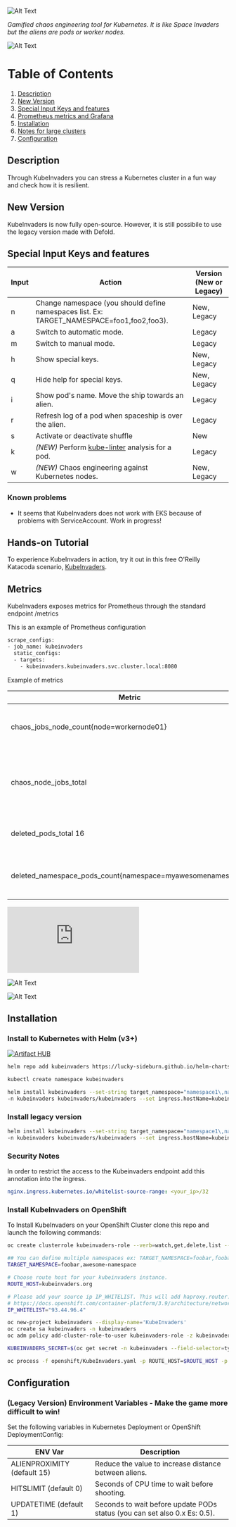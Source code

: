 ![Alt Text](https://github.com/lucky-sideburn/KubeInvaders/blob/master/images/logo.png)

*Gamified chaos engineering tool for Kubernetes. It is like Space Invaders but the aliens are pods or worker nodes.*

![Alt Text](https://github.com/lucky-sideburn/KubeInvaders/blob/master/images/kubeinvaders.png)

# Table of Contents

1. [Description](#Description)
2. [New Version](#new-version)
3. [Special Input Keys and features](#Special-Input-Keys-and-features)
4. [Prometheus metrics and Grafana](#Metrics)
5. [Installation](#Installation)
6. [Notes for large clusters](#Notes-for-large-clusters)
7. [Configuration](#Configuration)


## Description

Through KubeInvaders you can stress a Kubernetes cluster in a fun way and check how it is resilient.


## New Version

KubeInvaders is now fully open-source. However, it is still possibile to use the legacy version made with Defold.


## Special Input Keys and features

| Input           | Action                                                                                     | Version (New or Legacy)|
|-----------------|--------------------------------------------------------------------------------------------|------------------------|
|     n           | Change namespace (you should define namespaces list. Ex: TARGET_NAMESPACE=foo1,foo2,foo3). | New, Legacy            |
|     a           | Switch to automatic mode.                                                                  | Legacy                 |
|     m           | Switch to manual mode.                                                                     | Legacy                 |
|     h           | Show special keys.                                                                         | New, Legacy            |
|     q           | Hide help for special keys.                                                                | New, Legacy            |
|     i           | Show pod's name. Move the ship towards an alien.                                           | Legacy                 |
|     r           | Refresh log of a pod when spaceship is over the alien.                                     | Legacy                 |
|     s           | Activate or deactivate shuffle                                                             | New                    |
|     k           | *(NEW)* Perform [kube-linter](https://github.com/stackrox/kube-linter) analysis for a pod. | Legacy                 |
|     w           | *(NEW)* Chaos engineering against Kubernetes nodes.                                        | New, Legacy            |


### Known problems

* It seems that KubeInvaders does not work with EKS because of problems with ServiceAccount. Work in progress!



## Hands-on Tutorial

To experience KubeInvaders in action, try it out in this free O'Reilly Katacoda scenario, [KubeInvaders](https://www.katacoda.com/kuber-ru/courses/kubernetes-chaos).


## Metrics

KubeInvaders exposes metrics for Prometheus through the standard endpoint /metrics

This is an example of Prometheus configuration

```bash
scrape_configs:
- job_name: kubeinvaders
  static_configs:
  - targets:
    - kubeinvaders.kubeinvaders.svc.cluster.local:8080
```
Example of metrics

| Metric           | Description                                                                                                                          |  
|------------------|--------------------------------------------------------------------------------------------------------------------------------------|
|     chaos_jobs_node_count{node=workernode01}               | Total number of chaos jobs executed per node                                               |
|     chaos_node_jobs_total                                  | Total number of chaos jobs executed against all worker nodes                               |                                                      
|     deleted_pods_total 16                                  | Total number of deleted pods                                                               |
|     deleted_namespace_pods_count{namespace=myawesomenamespace}           |Total number of deleted pods per namespace                                    |                                     

![Download Grafana dashboard](https://github.com/lucky-sideburn/KubeInvaders/blob/master/grafana/KubeInvadersDashboard.json)

![Alt Text](https://github.com/lucky-sideburn/KubeInvaders/blob/master/images/grafana1.png)

![Alt Text](https://github.com/lucky-sideburn/KubeInvaders/blob/master/images/grafana2.png)


## Installation

### Install to Kubernetes with Helm (v3+)
[![Artifact HUB](https://img.shields.io/endpoint?url=https://artifacthub.io/badge/repository/kubeinvaders)](https://artifacthub.io/packages/search?repo=kubeinvaders)

```bash
helm repo add kubeinvaders https://lucky-sideburn.github.io/helm-charts/

kubectl create namespace kubeinvaders

helm install kubeinvaders --set-string target_namespace="namespace1\,namespace2" \
-n kubeinvaders kubeinvaders/kubeinvaders --set ingress.hostName=kubeinvaders.io
```

### Install legacy version

```bash
helm install kubeinvaders --set-string target_namespace="namespace1\,namespace2" \
-n kubeinvaders kubeinvaders/kubeinvaders --set ingress.hostName=kubeinvaders.io --set image.tag=legacy
```

### Security Notes

In order to restrict the access to the Kubeinvaders endpoint add this annotation into the ingress.

```yaml
nginx.ingress.kubernetes.io/whitelist-source-range: <your_ip>/32
```

### Install KubeInvaders on OpenShift

To Install KubeInvaders on your OpenShift Cluster clone this repo and launch the following commands:

```bash
oc create clusterrole kubeinvaders-role --verb=watch,get,delete,list --resource=pods,pods/log,jobs

## You can define multiple namespaces ex: TARGET_NAMESPACE=foobar,foobar2
TARGET_NAMESPACE=foobar,awesome-namespace

# Choose route host for your kubeinvaders instance.
ROUTE_HOST=kubeinvaders.org

# Please add your source ip IP_WHITELIST. This will add haproxy.router.openshift.io/ip_whitelist in KubeInvaders route
# https://docs.openshift.com/container-platform/3.9/architecture/networking/routes.html#whitelist
IP_WHITELIST="93.44.96.4"

oc new-project kubeinvaders --display-name='KubeInvaders'
oc create sa kubeinvaders -n kubeinvaders
oc adm policy add-cluster-role-to-user kubeinvaders-role -z kubeinvaders -n kubeinvaders

KUBEINVADERS_SECRET=$(oc get secret -n kubeinvaders --field-selector=type==kubernetes.io/service-account-token | grep 'kubeinvaders-token' | awk '{ print $1}' | head -n 1)

oc process -f openshift/KubeInvaders.yaml -p ROUTE_HOST=$ROUTE_HOST -p TARGET_NAMESPACE=$TARGET_NAMESPACE -p KUBEINVADERS_SECRET=$KUBEINVADERS_SECRET | oc create -f -
```


## Configuration

### (Legacy Version) Environment Variables - Make the game more difficult to win!

Set the following variables in Kubernetes Deployment or OpenShift DeploymentConfig:

| ENV Var                     | Description                                                                   |
|-----------------------------|-------------------------------------------------------------------------------|
| ALIENPROXIMITY (default 15) | Reduce the value to increase distance between aliens.                         |
| HITSLIMIT (default 0)       | Seconds of CPU time to wait before shooting.                                  |
| UPDATETIME (default 1)      | Seconds to wait before update PODs status (you can set also 0.x Es: 0.5).     |
